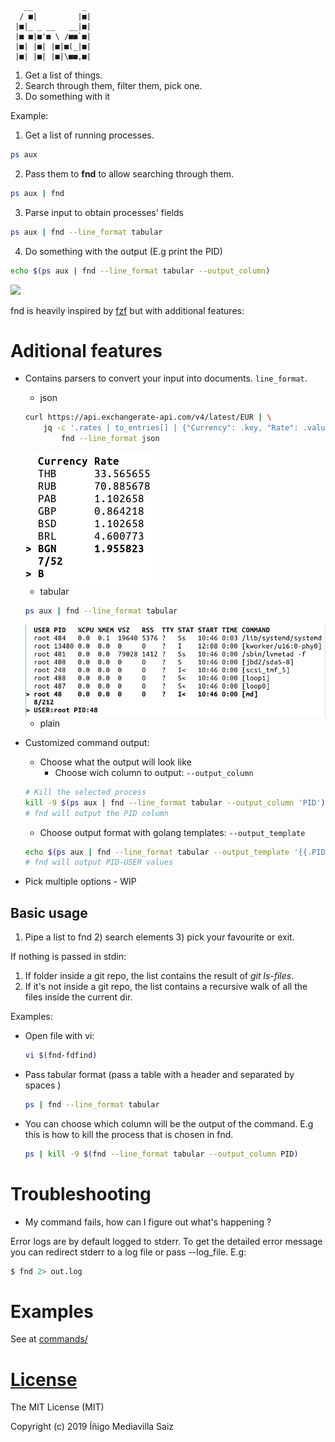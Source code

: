 
```
   __           _ 
  / ■|         |■|
 |■|_ _ __   __|■|
 |■ ■|■'■ \ /■■`■|
 |■| |■| |■|■(_|■|
 |■| |■| |■|\■■,■|

```


1. Get a list of things.
2. Search through them, filter them, pick one.
3. Do something with it

Example:

1. Get a list of running processes.

```bash
ps aux
```

2. Pass them to **fnd** to allow searching through them.


```bash
ps aux | fnd
```

3. Parse input to obtain processes' fields

```bash
ps aux | fnd --line_format tabular
```

4. Do something with the output (E.g print the PID)


```bash
echo $(ps aux | fnd --line_format tabular --output_column)
```


![](https://github.com/txominpelu/fnd/blob/master/doc/videos/fnd-ps-aux.gif)


fnd is heavily inspired by [fzf](https://github.com/junegunn/fzf) but with additional features:


# Aditional features

- Contains parsers to convert your input into documents. `line_format`.

    - json

    ```bash
    curl https://api.exchangerate-api.com/v4/latest/EUR | \
        jq -c '.rates | to_entries[] | {"Currency": .key, "Rate": .value }' | \
            fnd --line_format json
    ```

    <kbd>
        <img src="https://github.com/txominpelu/fnd/raw/master/doc/images/currency_json_example.png" alt="Search currency rate">
    </kbd>

    - tabular

    ```bash
    ps aux | fnd --line_format tabular
    ```

    <kbd>
        <img src="https://github.com/txominpelu/fnd/raw/master/doc/images/tabular_ps_example.png" alt="Choose a process with fnd">
    </kbd>


    - plain

- Customized command output:

    - Choose what the output will look like
        - Choose wich column to output: `--output_column`

    ```bash
    # Kill the selected process
    kill -9 $(ps aux | fnd --line_format tabular --output_column 'PID')
    # fnd will output the PID column
    ```

    - Choose output format with golang templates: `--output_template`

    ```bash
    echo $(ps aux | fnd --line_format tabular --output_template '{{.PID}}-{{.USER}}')
    # fnd will output PID-USER values
    ```


- Pick multiple options - WIP


## Basic usage

1) Pipe a list to fnd  2) search elements 3) pick your favourite or exit. 

If nothing is passed in stdin:

1) If folder inside a git repo, the list contains the result of *git ls-files*.
2) If it's not inside a git repo, the list contains a recursive walk of all the files inside the current dir.

Examples:

- Open file with vi:

    ```bash
    vi $(fnd-fdfind)
    ```

- Pass tabular format (pass a table with a header and separated by spaces )

    ```bash
    ps | fnd --line_format tabular
    ```

- You can choose which column will be the output of the command. E.g this is how to kill the process that is chosen in fnd.

    ```bash
    ps | kill -9 $(fnd --line_format tabular --output_column PID)
    ```

# Troubleshooting

- My command fails, how can I figure out what's happening ?

Error logs are by default logged to stderr. To get the detailed error message you can redirect stderr to a log file or pass --log_file. E.g: 

```bash
$ fnd 2> out.log
```


# Examples

See at [commands/](commands/)

# [License](LICENSE)

The MIT License (MIT)

Copyright (c) 2019 Íñigo Mediavilla Saiz

